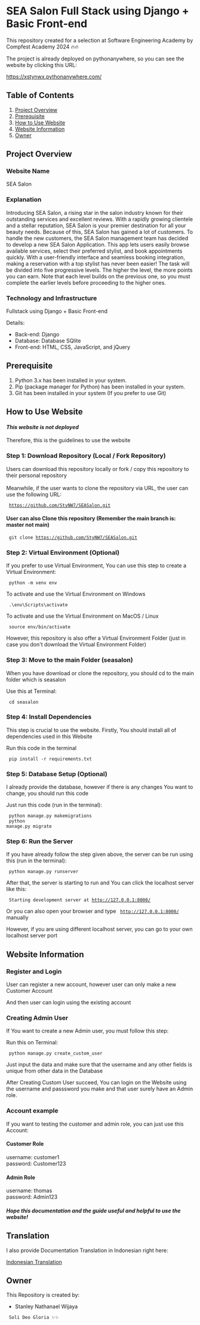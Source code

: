 # SEA Salon Full Stack using Django + Basic Front-end

This repository created for a selection at Software Engineering Academy by Compfest Academy 2024 🔥🔥

The project is already deployed on pythonanywhere, so you can see the website by clicking this URL:

<a href="https://xstynwx.pythonanywhere.com/">https://xstynwx.pythonanywhere.com/</a>

## Table of Contents
1. [Project Overview](https://github.com/StyNW7/SEASalon#Project-Overview)
2. [Prerequisite](https://github.com/StyNW7/SEASalon#Prerequisite)
3. [How to Use Website](https://github.com/StyNW7/SEASalon#How-to-Use-Website)
4. [Website Information](https://github.com/StyNW7/SEASalon#Website-Information)
5. [Owner](https://github.com/StyNW7/SEASalon#Owner)

## Project Overview

### Website Name
SEA Salon

### Explanation

Introducing SEA Salon, a rising star in the salon industry known for their outstanding services
and excellent reviews. With a rapidly growing clientele and a stellar reputation, SEA Salon is your
premier destination for all your beauty needs. Because of this, SEA Salon has gained a lot of
customers. To handle the new customers, the SEA Salon management team has decided to
develop a new SEA Salon Application.
This app lets users easily browse available services, select their preferred stylist, and book
appointments quickly. With a user-friendly interface and seamless booking integration, making a
reservation with a top stylist has never been easier!
The task will be divided into five progressive levels. The higher the level, the more points you can
earn. Note that each level builds on the previous one, so you must complete the earlier levels
before proceeding to the higher ones.

### Technology and Infrastructure

Fullstack using Django + Basic Front-end

Details:
- Back-end: Django
- Database: Database SQlite
- Front-end: HTML, CSS, JavaScript, and  jQuery

## Prerequisite

1. Python 3.x has been installed in your system.
2. Pip (package manager for Python) has been installed in your system.
3. Git has been installed in your system (If you prefer to use Git)

## How to Use Website

#### *This website is not deployed*

Therefore, this is the guidelines to use the website

### Step 1: Download Repository (Local / Fork Repository)

Users can download this repository locally or fork / copy this repository to their personal repository
<br> <br>
Meanwhile, if the user wants to clone the repository via URL, the user can use the following URL:

<code> https://github.com/StyNW7/SEASalon.git </code>

#### User can also Clone this repository (Remember the main branch is: master not main)

<code> git clone https://github.com/StyNW7/SEASalon.git </code>

### Step 2: Virtual Environment (Optional)

If you prefer to use Virtual Environment, You can use this step to create a Virtual Environment:

<code> python -m venv env </code>

To activate and use the Virtual Environment on Windows

<code> .\env\Scripts\activate </code>

To activate and use the Virtual Environment on MacOS / Linux

<code> source env/bin/activate </code>

However, this repository is also offer a Virtual Environment Folder (just in case you don't download the Virtual Environment Folder)

### Step 3: Move to the main Folder (seasalon)

When you have download or clone the repository, you should cd to the main folder which is seasalon

Use this at Terminal:

<code> cd seasalon </code>

### Step 4: Install Dependencies

This step is crucial to use the website. Firstly, You should install all of dependencies used in this Website

Run this code in the terminal

<code> pip install -r requirements.txt </code>

### Step 5: Database Setup (Optional)

I already provide the database, however if there is any changes You want to change, you should run this code

Just run this code (run in the terminal):

<code> python manage.py makemigrations </code>
<br>
<code> python manage.py migrate </code>

### Step 6: Run the Server

If you have already follow the step given above, the server can be run using this (run in the terminal):

<code> python manage.py runserver </code>

After that, the server is starting to run and You can click the localhost server like this:

<code> Starting development server at http://127.0.0.1:8000/ </code>

Or you can also open your browser and type <code> http://127.0.0.1:8000/ </code> manually

However, if you are using different localhost server, you can go to your own localhost server port


<!-- Other Guide -->

## Website Information

### Register and Login

User can register a new account, however user can only make a new Customer Account

And then user can login using the existing account

### Creating Admin User

If You want to create a new Admin user, you must follow this step:

Run this on Terminal:

<code> python manage.py create_custom_user </code>

Just input the data and make sure that the username and any other fields is unique from other data in the Database

After Creating Custom User succeed, You can login on the Website using the username and passsword you make and that user surely have an Admin role.

### Account example

If you want to testing the customer and admin role, you can just use this Account:

#### Customer Role

username: customer1
<br>
password: Customer123

#### Admin Role

username: thomas
<br>
password: Admin123

##### Hope this documentation and the guide useful and helpful to use the website!

<!-- Translation -->

## Translation

I also provide Documentation Translation in Indonesian right here:

<a href="Translation/INDONESIAN.md"> Indonesian Translation </a>

<!-- Owner -->

## Owner

This Repository is created by:
- Stanley Nathanael Wijaya

<code> Soli Deo Gloria ✨✨ </code>